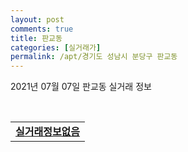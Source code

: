```yaml
---
layout: post
comments: true
title: 판교동
categories: [실거래가]
permalink: /apt/경기도 성남시 분당구 판교동
---
```


2021년 07월 07일 판교동 실거래 정보

<script type="text/javascript">
  google.charts.load('current', {'packages':['corechart']});
  google.charts.setOnLoadCallback(drawChart);

  function drawChart() {
    var data = google.visualization.arrayToDataTable([['거래일', '매매', '전월세', '전매'], ['20-07', 55, 55, 0], ['20-08', 43, 49, 0], ['20-09', 36, 39, 0], ['20-10', 33, 44, 0], ['20-11', 22, 55, 0], ['20-12', 26, 33, 0], ['21-01', 15, 40, 0], ['21-02', 13, 38, 0], ['21-03', 11, 36, 0], ['21-04', 8, 31, 0], ['21-05', 13, 27, 0], ['21-06', 0, 30, 0], ['21-07', 0, 4, 0]]);

    var options = {
      title: '최근 유형별 거래량 추이',
      legend: { position: 'bottom' }
    };

    var chart = new google.visualization.LineChart(document.getElementById('columnchart_material'));
    chart.draw(data, (options));
  }
</script>

<div id="columnchart_material" style="width: 95%; margin-left: -35px; display: block"></div>
<br>
<table>
  <tr>
    <td colspan="4" style="font-weight: bold;"><a href="https://search.naver.com/search.naver?query=판교동 실거래정보없음">실거래정보없음</a></td>
  </tr>
    
</table>
    